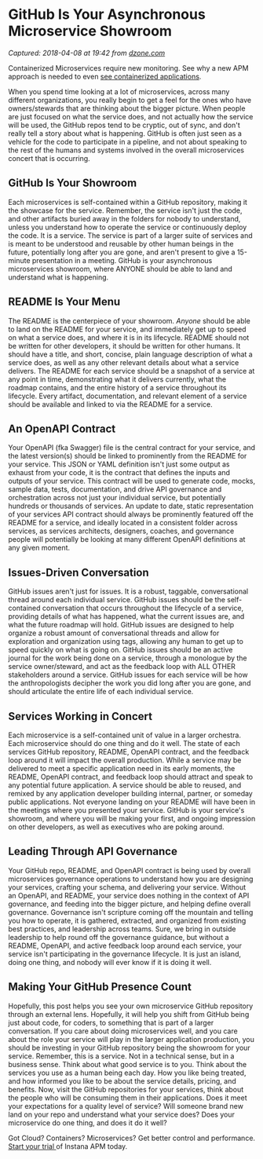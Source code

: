 # GitHub Is Your Asynchronous Microservice Showroom

_Captured: 2018-04-08 at 19:42 from [dzone.com](https://dzone.com/articles/github-is-your-asynchronous-microservice-showroom?edition=371231&utm_source=Daily%20Digest&utm_medium=email&utm_campaign=Daily%20Digest%202018-04-08)_

Containerized Microservices require new monitoring. See why a new APM approach is needed to even [see containerized applications](https://dzone.com/go?i=279427&u=https%3A%2F%2Fwww.instana.com%2Flibrary%2Febook-application-monitoring-in-containerized-world%2F%3Futm_source%3DdZone%26utm_medium%3Dpre_post_article_text_ad%26utm_campaign%3Dcontainer_apm_ebook%26utm_content%3Deverything_changed).

When you spend time looking at a lot of microservices, across many different organizations, you really begin to get a feel for the ones who have owners/stewards that are thinking about the bigger picture. When people are just focused on what the service does, and not actually how the service will be used, the GitHub repos tend to be cryptic, out of sync, and don't really tell a story about what is happening. GitHub is often just seen as a vehicle for the code to participate in a pipeline, and not about speaking to the rest of the humans and systems involved in the overall microservices concert that is occurring.

## **GitHub Is Your Showroom**

Each microservices is self-contained within a GitHub repository, making it the showcase for the service. Remember, the service isn't just the code, and other artifacts buried away in the folders for nobody to understand, unless you understand how to operate the service or continuously deploy the code. It is a service. The service is part of a larger suite of services and is meant to be understood and reusable by other human beings in the future, potentially long after you are gone, and aren't present to give a 15-minute presentation in a meeting. GitHub is your asynchronous microservices showroom, where ANYONE should be able to land and understand what is happening.

## **README Is Your Menu**

The README is the centerpiece of your showroom. _Anyone_ should be able to land on the README for your service, and immediately get up to speed on what a service does, and where it is in its lifecycle. README should not be written for other developers, it should be written for other humans. It should have a title, and short, concise, plain language description of what a service does, as well as any other relevant details about what a service delivers. The README for each service should be a snapshot of a service at any point in time, demonstrating what it delivers currently, what the roadmap contains, and the entire history of a service throughout its lifecycle. Every artifact, documentation, and relevant element of a service should be available and linked to via the README for a service.

## **An OpenAPI Contract**

Your OpenAPI (fka Swagger) file is the central contract for your service, and the latest version(s) should be linked to prominently from the README for your service. This JSON or YAML definition isn't just some output as exhaust from your code, it is the contract that defines the inputs and outputs of your service. This contract will be used to generate code, mocks, sample data, tests, documentation, and drive API governance and orchestration across not just your individual service, but potentially hundreds or thousands of services. An update to date, static representation of your services API contract should always be prominently featured off the README for a service, and ideally located in a consistent folder across services, as services architects, designers, coaches, and governance people will potentially be looking at many different OpenAPI definitions at any given moment.

## **Issues-Driven Conversation**

GitHub issues aren't just for issues. It is a robust, taggable, conversational thread around each individual service. GitHub issues should be the self-contained conversation that occurs throughout the lifecycle of a service, providing details of what has happened, what the current issues are, and what the future roadmap will hold. GitHub issues are designed to help organize a robust amount of conversational threads and allow for exploration and organization using tags, allowing any human to get up to speed quickly on what is going on. GitHub issues should be an active journal for the work being done on a service, through a monologue by the service owner/steward, and act as the feedback loop with ALL OTHER stakeholders around a service. GitHub issues for each service will be how the anthropologists decipher the work you did long after you are gone, and should articulate the entire life of each individual service.

## **Services Working in Concert**

Each microservice is a self-contained unit of value in a larger orchestra. Each microservice should do one thing and do it well. The state of each services GitHub repository, README, OpenAPI contract, and the feedback loop around it will impact the overall production. While a service may be delivered to meet a specific application need in its early moments, the README, OpenAPI contract, and feedback loop should attract and speak to any potential future application. A service should be able to reused, and remixed by any application developer building internal, partner, or someday public applications. Not everyone landing on your README will have been in the meetings where you presented your service. GitHub is your service's showroom, and where you will be making your first, and ongoing impression on other developers, as well as executives who are poking around.

## **Leading Through API Governance**

Your GitHub repo, README, and OpenAPI contract is being used by overall microservices governance operations to understand how you are designing your services, crafting your schema, and delivering your service. Without an OpenAPI, and README, your service does nothing in the context of API governance, and feeding into the bigger picture, and helping define overall governance. Governance isn't scripture coming off the mountain and telling you how to operate, it is gathered, extracted, and organized from existing best practices, and leadership across teams. Sure, we bring in outside leadership to help round off the governance guidance, but without a README, OpenAPI, and active feedback loop around each service, your service isn't participating in the governance lifecycle. It is just an island, doing one thing, and nobody will ever know if it is doing it well.

## **Making Your GitHub Presence Count**

Hopefully, this post helps you see your own microservice GitHub repository through an external lens. Hopefully, it will help you shift from GitHub being just about code, for coders, to something that is part of a larger conversation. If you care about doing microservices well, and you care about the role your service will play in the larger application production, you should be investing in your GitHub repository being the showroom for your service. Remember, this is a service. Not in a technical sense, but in a business sense. Think about what good service is to you. Think about the services you use as a human being each day. How you like being treated, and how informed you like to be about the service details, pricing, and benefits. Now, visit the GitHub repositories for your services, think about the people who will be consuming them in their applications. Does it meet your expectations for a quality level of service? Will someone brand new land on your repo and understand what your service does? Does your microservice do one thing, and does it do it well?

Got Cloud? Containers? Microservices? Get better control and performance. [Start your trial ](https://dzone.com/go?i=279428&u=https%3A%2F%2Fwww.instana.com%2Ftrial%3Futm_source%3DdZone%26utm_medium%3Dpre_post_article_text_ad%26utm_campaign%3Dinstana_trial%26utm_content%3Dgot_cloud_get_instana)of Instana APM today.
